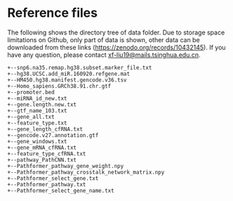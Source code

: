 # Reference files

The following shows the directory tree of data folder. Due to storage space limitations on Github, only part of data is shown, other data can be  downloaded from these links (https://zenodo.org/records/10432145). If you have any question, please contact xf-liu19@mails.tsinghua.edu.cn.

```
+--snp6.na35.remap.hg38.subset.marker_file.txt
+--hg38.UCSC.add_miR.160920.refgene.mat
+--HM450.hg38.manifest.gencode.v36.tsv
+--Homo_sapiens.GRCh38.91.chr.gtf
+--promoter.bed
+--miRNA_id_new.txt
+--gene.length.new.txt
+--gtf_name_103.txt
+--gene_all.txt
+--feature_type.txt
+--gene_length_cfRNA.txt
+--gencode.v27.annotation.gtf
+--gene_windows.txt
+--gene_mRNA_cfRNA.txt
+--feature_type_cfRNA.txt
+--pathway_PathCNN.txt
+--Pathformer_pathway_gene_weight.npy
+--Pathformer_pathway_crosstalk_network_matrix.npy
+--Pathformer_select_gene.txt
+--Pathformer_pathway.txt
+--Pathformer_select_gene_name.txt
```

